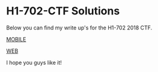 # H1-702-CTF Solutions

Below you can find my write up's for the H1-702 2018 CTF.

[MOBILE](files/Write_up_H1_702_CTF_Mobile.pdf)

[WEB](files/Writeup_H1_702_CTF.pdf)

I hope you guys like it!
